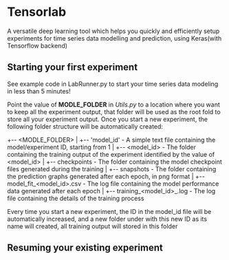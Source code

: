 # Tensorlab
A versatile deep learning tool which helps you quickly and efficiently setup experiments for time series data modelling and prediction, using Keras(with Tensorflow backend)

## Starting your first experiment
See example code in LabRunner.py to start your time series data modeling in less than 5 minutes!

Point the value of __MODLE_FOLDER__ in _Utils.py_ to a location where you want to keep all the experiment output, that folder will be used as the root fold to store all your experiment output. Once you start a new experiment, the following folder structure will be automatically created:

+-- <MODLE_FOLDER>
   | +-- 'model_id' - A simple text file containing the model/experiment ID, starting from 1
   | +-- <model_id> - The folder containing the training output of the experiment identified by the value of <model_id>
           | +-- checkpoints - The folder containing the model checkpoint files generated during the training
           | +-- snapshots - The folder containing the prediction graphs generated after each epoch, in png format
           | +-- model_fit_<model_id>.csv - The log file containing the model performance data generated after each epoch
           | +-- training_<model_id>_<timestamp>.log - The log file containing the details of the training process
           
Every time you start a new experiment, the ID in the model_id file will be automatically increased, and a new folder under with this new ID as its name will created, all training output will stored in this folder

## Resuming your existing experiment
